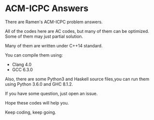 # ACM-ICPC Answers

There are Ramen's ACM-ICPC problem answers.

All of the codes here are AC codes, but many of them can be optimized. Some of them may just partial solution.

Many of them are written under C++14 standard.

You can compile them using:
- Clang 4.0
- GCC 6.3.0

Also, there are some Python3 and Haskell source files,you can run them using Python 3.6.0 and GHC 8.1.2.

If you have some question, just open an issue.

Hope these codes will help you.

Keep coding, keep going.